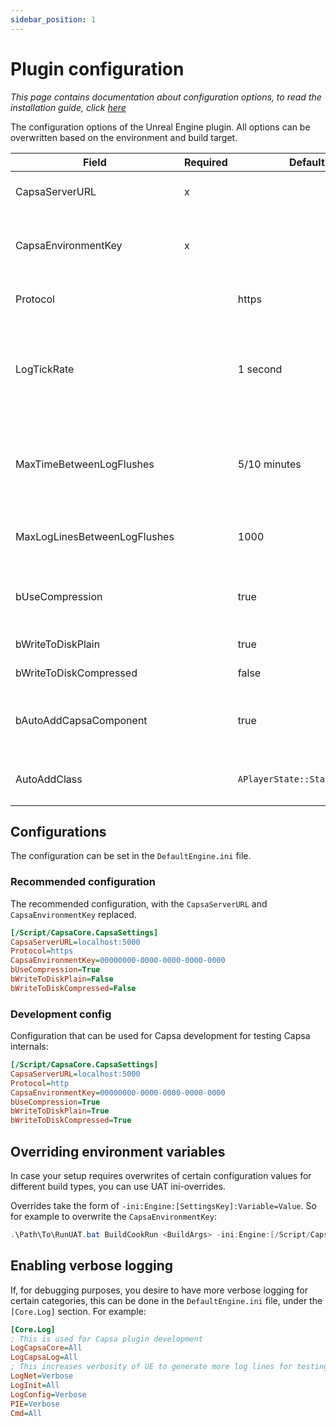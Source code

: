 ```yaml
---
sidebar_position: 1
---
```


# Plugin configuration

_This page contains documentation about configuration options, to read the installation guide, click [here](../getting-started/getting-started.md)_

The configuration options of the Unreal Engine plugin. All options can be overwritten based on the environment and build target.

| Field                        | Required | Default                       | Description                                                                                                   |
| ---------------------------- | -------- | ----------------------------- | ------------------------------------------------------------------------------------------------------------- |
| CapsaServerURL               | x        |                               | The URL where the log server is hosted                                                                        |
| CapsaEnvironmentKey          | x        |                               | Token used by the log server to identify the game title and environment                                       |
| Protocol                     |          | https                         | Protocol to use to connect to the Capsa API server                                                            |
| LogTickRate                  |          | 1 second                      | Tick rate for saving buffered lines to the core subsystem, `GLog->AddOutputDevice` not called if value `<=` 0 |
| MaxTimeBetweenLogFlushes     |          | 5/10 minutes                  | Maximum time between log flushes, default 10 minutes for editor builds, 5 minutes for other builds            |
| MaxLogLinesBetweenLogFlushes |          | 1000                          | Maximum amount of lines between log flushes                                                                   |
| bUseCompression              |          | true                          | Use compression when sending logs to the API server                                                           |
| bWriteToDiskPlain            |          | true                          | Save logs to disk in plain text                                                                               |
| bWriteToDiskCompressed       |          | false                         | Save logs to disk compressed                                                                                  |
| bAutoAddCapsaComponent       |          | true                          | Attach a replicated component to link client/server logs                                                      |
| AutoAddClass                 |          | `APlayerState::StaticClass()` | Class to use to attach `CapsaComponent` to                                                                    |

## Configurations

The configuration can be set in the `DefaultEngine.ini` file.

### Recommended configuration

The recommended configuration, with the `CapsaServerURL` and `CapsaEnvironmentKey` replaced.

```ini
[/Script/CapsaCore.CapsaSettings]
CapsaServerURL=localhost:5000
Protocol=https
CapsaEnvironmentKey=00000000-0000-0000-0000-0000
bUseCompression=True
bWriteToDiskPlain=False
bWriteToDiskCompressed=False
```

### Development config

Configuration that can be used for Capsa development for testing Capsa internals:

```ini
[/Script/CapsaCore.CapsaSettings]
CapsaServerURL=localhost:5000
Protocol=http
CapsaEnvironmentKey=00000000-0000-0000-0000-0000
bUseCompression=True
bWriteToDiskPlain=True
bWriteToDiskCompressed=True
```

## Overriding environment variables

In case your setup requires overwrites of certain configuration values for different build types, you can use UAT ini-overrides.

Overrides take the form of `-ini:Engine:[SettingsKey]:Variable=Value`. So for example to overwrite the `CapsaEnvironmentKey`:

```ps1
.\Path\To\RunUAT.bat BuildCookRun <BuildArgs> -ini:Engine:[/Script/CapsaCore.CapsaSettings]:CapsaEnvironmentKey=<YourEnvironmentKey>
```

## Enabling verbose logging

If, for debugging purposes, you desire to have more verbose logging for certain categories, this can be done in the `DefaultEngine.ini` file, under the `[Core.Log]` section. For example:

```ini
[Core.Log]
; This is used for Capsa plugin development
LogCapsaCore=All
LogCapsaLog=All
; This increases verbosity of UE to generate more log lines for testing
LogNet=Verbose
LogInit=All
LogConfig=Verbose
PIE=Verbose
Cmd=All
```
